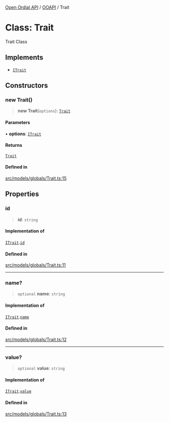 [Open Ordial API](../../README.md) / [OOAPI](../README.md) / Trait

# Class: Trait

Trait Class

## Implements

- [`ITrait`](../interfaces/ITrait.md)

## Constructors

### new Trait()

> **new Trait**(`options`): [`Trait`](Trait.md)

#### Parameters

• **options**: [`ITrait`](../interfaces/ITrait.md)

#### Returns

[`Trait`](Trait.md)

#### Defined in

[src/models/globals/Trait.ts:15](https://github.com/open-ordinal/open-ordinal-api/blob/e5d3b68402ab6ae1542219b48b6d5e3ee2104984/src/models/globals/Trait.ts#L15)

## Properties

### id

> **id**: `string`

#### Implementation of

[`ITrait`](../interfaces/ITrait.md).[`id`](../interfaces/ITrait.md#id)

#### Defined in

[src/models/globals/Trait.ts:11](https://github.com/open-ordinal/open-ordinal-api/blob/e5d3b68402ab6ae1542219b48b6d5e3ee2104984/src/models/globals/Trait.ts#L11)

***

### name?

> `optional` **name**: `string`

#### Implementation of

[`ITrait`](../interfaces/ITrait.md).[`name`](../interfaces/ITrait.md#name)

#### Defined in

[src/models/globals/Trait.ts:12](https://github.com/open-ordinal/open-ordinal-api/blob/e5d3b68402ab6ae1542219b48b6d5e3ee2104984/src/models/globals/Trait.ts#L12)

***

### value?

> `optional` **value**: `string`

#### Implementation of

[`ITrait`](../interfaces/ITrait.md).[`value`](../interfaces/ITrait.md#value)

#### Defined in

[src/models/globals/Trait.ts:13](https://github.com/open-ordinal/open-ordinal-api/blob/e5d3b68402ab6ae1542219b48b6d5e3ee2104984/src/models/globals/Trait.ts#L13)
